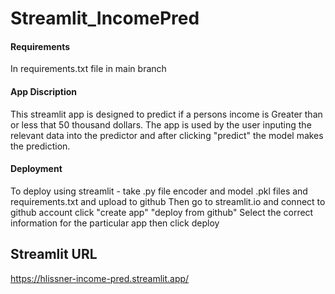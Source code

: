 # Streamlit_IncomePred
#### Requirements
In requirements.txt file in main branch

#### App Discription
This streamlit app is designed to predict if a persons income is Greater than or less that 50 thousand dollars. 
The app is used by the user inputing the relevant data into the predictor and after clicking "predict" the model makes the prediction.

#### Deployment
To deploy using streamlit - take .py file encoder and model .pkl files and requirements.txt and upload to github
Then go to streamlit.io and connect to github account
click "create app"
"deploy from github"
Select the correct information for the particular app then click deploy

## Streamlit URL
https://hlissner-income-pred.streamlit.app/

